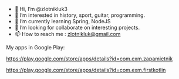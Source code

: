 - 👋 Hi, I’m @zlotnikluk3
- 👀 I’m interested in history, sport, guitar, programming.
- 🌱 I’m currently learning Spring, NodeJS
- 💞️ I’m looking for collaborate on interesting projects.
- 📫 How to reach me : zlotnikluk@gmail.com

My apps in Google Play:

https://play.google.com/store/apps/details?id=com.exm.zapamietnik

https://play.google.com/store/apps/details?id=com.exm.firstkotlin

